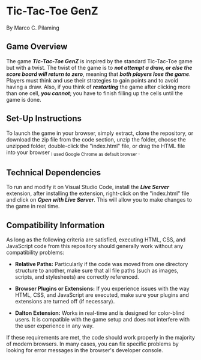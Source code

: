 # **Tic-Tac-Toe GenZ**
By Marco C. Pilaming
## **Game Overview**
The game **_Tic-Tac-Toe GenZ_** is inspired by the standard Tic-Tac-Toe game but with a twist. The twist of the game is to **_not attempt a draw, or else the score board will return to zero_**, meaning that **_both players lose the game_**. Players must think and use their strategies to gain points and to avoid having a draw. Also, if you think of **_restarting_** the game after clicking more than one cell, **_you cannot_**; you have to finish filling up the cells until the game is done.
## **Set-Up Instructions**
To launch the game in your browser, simply extract, clone the repository, or download the zip file from the code section, unzip the folder, choose the unzipped folder, double-click the "index.html" file, or drag the HTML file into your browser <sub> I used Google Chrome as default browser </sub>.
## **Technical Dependencies**
To run and modify it on Visual Studio Code, install the **_Live Server_** extension, after installing the extension, right-click on the "index.html" file and click on **_Open with Live Server_**. This will allow you to make changes to the game in real time.
## **Compatibility Information**
As long as the following criteria are satisfied, executing HTML, CSS, and JavaScript code from this repository should generally work without any compatibility problems:

+ **Relative Paths:** Particularly if the code was moved from one directory structure to another, make sure that all file paths (such as images, scripts, and stylesheets) are correctly referenced.

+ **Browser Plugins or Extensions:** If you experience issues with the way HTML, CSS, and JavaScript are executed, make sure your plugins and extensions are turned off (if necessary).

+ **Dalton Extension:** Works in real-time and is designed for color-blind users. It is compatible with the game setup and does not interfere with the user experience in any way.

If these requirements are met, the code should work properly in the majority of modern browsers. In many cases, you can fix specific problems by looking for error messages in the browser's developer console.
